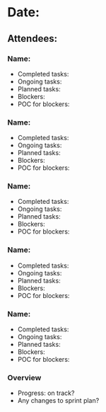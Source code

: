 # Date: 
## Attendees:

### Name:
* Completed tasks:
* Ongoing tasks:
* Planned tasks:
* Blockers:
* POC for blockers:

### Name:
* Completed tasks:
* Ongoing tasks:
* Planned tasks:
* Blockers:
* POC for blockers:

### Name:
* Completed tasks:
* Ongoing tasks:
* Planned tasks:
* Blockers:
* POC for blockers:

### Name:
* Completed tasks:
* Ongoing tasks:
* Planned tasks:
* Blockers:
* POC for blockers:

### Name:
* Completed tasks:
* Ongoing tasks:
* Planned tasks:
* Blockers:
* POC for blockers:

### Overview
* Progress: on track?
* Any changes to sprint plan?
